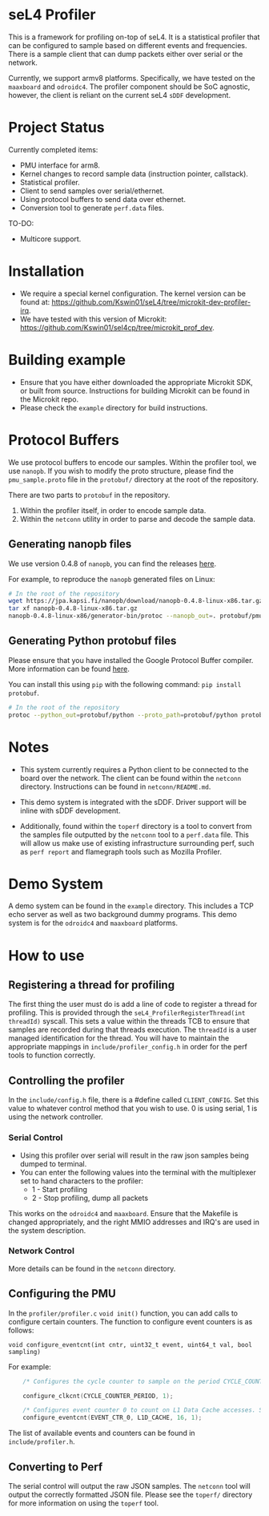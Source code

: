 # seL4 Profiler
This is a framework for profiling on-top of seL4. It is a statistical profiler that can be configured to 
sample based on different events and frequencies. There is a sample client that can dump packets either 
over serial or the network. 

Currently, we support armv8 platforms. Specifically, we have tested on the `maaxboard` and `odroidc4`. The profiler component should be SoC agnostic, however, the client is reliant on the current seL4 `sDDF` development. 

# Project Status
Currently completed items:
- PMU interface for arm8.
- Kernel changes to record sample data (instruction pointer, callstack).
- Statistical profiler.
- Client to send samples over serial/ethernet.
- Using protocol buffers to send data over ethernet.
- Conversion tool to generate `perf.data` files. 

TO-DO:
- Multicore support.

# Installation

- We require a special kernel configuration. The kernel version can be found at: https://github.com/Kswin01/seL4/tree/microkit-dev-profiler-irq.
- We have tested with this version of Microkit: https://github.com/Kswin01/sel4cp/tree/microkit_prof_dev.

# Building example
- Ensure that you have either downloaded the appropriate Microkit SDK, or built from source. Instructions for building Microkit can be found in the Microkit repo.
- Please check the `example` directory for build instructions.

# Protocol Buffers

We use protocol buffers to encode our samples. Within the profiler tool, we use `nanopb`.
If you wish to modify the proto structure, please find the `pmu_sample.proto` file in the `protobuf/`
directory at the root of the repository.

There are two parts to `protobuf` in the repository.
1. Within the profiler itself, in order to encode sample data.
2. Within the `netconn` utility in order to parse and decode the sample data.

## Generating nanopb files

We use version 0.4.8 of `nanopb`, you can find the releases [here](https://jpa.kapsi.fi/nanopb/download/).

For example, to reproduce the `nanopb` generated files on Linux:
```sh
# In the root of the repository
wget https://jpa.kapsi.fi/nanopb/download/nanopb-0.4.8-linux-x86.tar.gz
tar xf nanopb-0.4.8-linux-x86.tar.gz
nanopb-0.4.8-linux-x86/generator-bin/protoc --nanopb_out=. protobuf/pmu_sample.proto
```

## Generating Python protobuf files

Please ensure that you have installed the Google Protocol Buffer compiler. More information can be found [here](https://github.com/protocolbuffers/protobuf).

You can install this using `pip` with the following command: `pip install protobuf`.

```sh
# In the root of the repository
protoc --python_out=protobuf/python --proto_path=protobuf/python protobuf/python/pmu_sample.proto
```

# Notes

- This system currently requires a Python client to be connected to the board over the network. The client can be found within the `netconn` directory. Instructions can be found in `netconn/README.md`.

- This demo system is integrated with the sDDF. Driver support will be inline with sDDF development.

- Additionally, found within the `toperf` directory is a tool to convert from the samples file outputted by the `netconn` tool to a `perf.data` file. This will allow us make use of existing infrastructure surrounding perf, such as `perf report` and flamegraph tools such as Mozilla Profiler.

# Demo System
A demo system can be found in the `example` directory. This includes a TCP echo server as well as two background dummy programs. This demo system is for the `odroidc4` and `maaxboard` platforms.

# How to use

## Registering a thread for profiling
The first thing the user must do is add a line of code to register a thread for profiling. This is provided through the 
`seL4_ProfilerRegisterThread(int threadId)` syscall. This sets a value within the threads TCB to ensure that 
samples are recorded during that threads execution. The `threadId` is a user managed identification for the thread. You will have to maintain the appropriate mappings in `include/profiler_config.h` in order for the perf tools to function correctly.

## Controlling the profiler
In the `include/config.h` file, there is a #define called `CLIENT_CONFIG`. Set this value to whatever control method that you wish to use. 0 is using serial, 1 is using the network controller. 

### Serial Control
- Using this profiler over serial will result in the raw json samples being dumped to terminal.
- You can enter the following values into the terminal with the multiplexer set to hand characters to the profiler:
    - 1 - Start profiling
    - 2 - Stop profiling, dump all packets

This works on the `odroidc4` and `maaxboard`. Ensure that the Makefile is changed appropriately, and the right MMIO addresses and IRQ's are used in the system description.

### Network Control
More details can be found in the `netconn` directory.

## Configuring the PMU
In the `profiler/profiler.c` `void init()` function, you can add calls to configure certain counters. The function to configure event counters is as follows:
```
void configure_eventcnt(int cntr, uint32_t event, uint64_t val, bool sampling)
```

For example:

```C
    /* Configures the cycle counter to sample on the period CYCLE_COUNTER_PERIOD. The 1 denotes that we are going to sample on the cycle counter. */

    configure_clkcnt(CYCLE_COUNTER_PERIOD, 1);

    /* Configures event counter 0 to count on L1 Data Cache accesses. Set the period to 16, and denote that we are going to sample on this counter. */
    configure_eventcnt(EVENT_CTR_0, L1D_CACHE, 16, 1);
```

The list of available events and counters can be found in `include/profiler.h`.

## Converting to Perf
The serial control will output the raw JSON samples. The `netconn` tool will output the correctly formatted JSON file. Please see the `toperf/` directory for more information on using the `toperf` tool.
